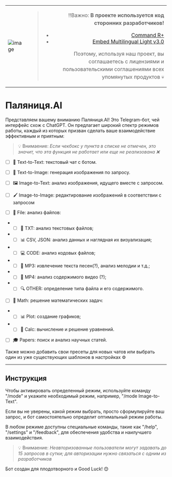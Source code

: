 <table>
  <tr>
    <td>
      <img src="https://github.com/user-attachments/assets/938cc1a1-fde1-4768-b2fb-6fce9fd81171" alt="image">
    </td>
    <td style="text-align: right;">
      <blockquote>
        <p style="line-height: 1.5;">‼️Важно: <strong>В проекте используется код сторонних разработчиков!</strong></p>
        <ul>
          <li><a href="https://huggingface.co/CohereForAI/c4ai-command-r-plus?text=%D0%BF%D1%80%D0%B8%D0%B2%D0%B5%D1%82">Command R+</a></li>
          <li><a href="https://huggingface.co/Cohere/Cohere-embed-multilingual-light-v3.0">Embed Multilingual Light v3.0</a></li>
        </ul>
        <p style="line-height: 1.5;">Поэтому, используя наш проект, вы соглашаетесь с лицензиями и пользовательскими соглашениями всех упомянутых продуктов 💀</p>
      </blockquote>
    </td>
  </tr>
</table>


# Паляниця.AI

Представляем вашему вниманию Паляниця.AI! Это Telegram-бот, чей интерфейс схож с ChatGPT. Он предлагает широкий спектр режимов работы, каждый из которых призван сделать ваше взаимодействие эффективным и приятным:

> 💡 Внимаение: *Если чекбокс у пункта в списке не отмечен, это значит, что эта функция не работает или еще не реализована ❌*


- [ ] 💬 Text-to-Text: текстовый чат с ботом. 

- [ ] 🎨 Text-to-Image: генерация изображения по запросу. 

- [ ] 🖼 Image-to-Text: анализ изображения, идущего вместе с запросом. 

- [ ] 🖌 Image-to-Image: редактирование изображений в соответствии с запросом

- [ ] 📂 File: анализ файлов:

- - [ ] 📄 TXT: анализ текстовых файлов; 

- - [ ] 📊 CSV, JSON: анализ данных и наглядная их визуализация; 

- - [ ] 💻 CODE: анализ кодовых файлов; 

- - [ ] 🎵 MP3: извлечение текста песен(?), анализ мелодии и т.д.; 
 
- - [ ] 🎥 MP4: анализ содержимого видео (?); 

- - [ ] 🔍 OTHER: определение типа файла и его содержимого. 

- [ ] 🔢 Math: решение математических задач:

- - [ ] 📊 Plot: создание графиков; 

- - [ ] 🧮 Calc: вычисление и решение уравнений. 

- [ ] 🎓 Papers: поиск и анализ научных статей. 


Также можно добавить свои пресеты для новых чатов или выбрать один из уже существующих шаблонов в настройках ⚙️

___

## Инструкция

Чтобы активировать определенный режим, используйте команду "/mode" и укажите необходимый режим, например, "/mode Image-to-Text".

Если вы не уверены, какой режим выбрать, просто сформулируйте ваш запрос, и бот самостоятельно определит оптимальный режим работы.

В любом режиме доступны специальные команды, такие как "/help", "/settings" и "/feedback", для обеспечения удобства и наилучшего взаимодействия.


> 💡 Внимаение: *Неавторизованные пользователи могут задавать до 15 запросов в сутки; для авторизации нужно связаться с одним из разработчиков*

Бот создан для плодотворного и Good Luck! 😊

